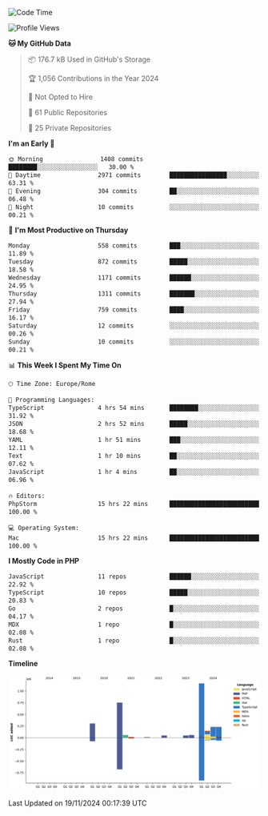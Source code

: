 <!--START_SECTION:waka-->
![Code Time](http://img.shields.io/badge/Code%20Time-5%2C447%20hrs%203%20mins-blue)

![Profile Views](http://img.shields.io/badge/Profile%20Views-0-blue)

**🐱 My GitHub Data** 

> 📦 176.7 kB Used in GitHub's Storage 
 > 
> 🏆 1,056 Contributions in the Year 2024
 > 
> 🚫 Not Opted to Hire
 > 
> 📜 61 Public Repositories 
 > 
> 🔑 25 Private Repositories 
 > 
**I'm an Early 🐤** 

```text
🌞 Morning                1408 commits        ████████░░░░░░░░░░░░░░░░░   30.00 % 
🌆 Daytime                2971 commits        ████████████████░░░░░░░░░   63.31 % 
🌃 Evening                304 commits         ██░░░░░░░░░░░░░░░░░░░░░░░   06.48 % 
🌙 Night                  10 commits          ░░░░░░░░░░░░░░░░░░░░░░░░░   00.21 % 
```
📅 **I'm Most Productive on Thursday** 

```text
Monday                   558 commits         ███░░░░░░░░░░░░░░░░░░░░░░   11.89 % 
Tuesday                  872 commits         █████░░░░░░░░░░░░░░░░░░░░   18.58 % 
Wednesday                1171 commits        ██████░░░░░░░░░░░░░░░░░░░   24.95 % 
Thursday                 1311 commits        ███████░░░░░░░░░░░░░░░░░░   27.94 % 
Friday                   759 commits         ████░░░░░░░░░░░░░░░░░░░░░   16.17 % 
Saturday                 12 commits          ░░░░░░░░░░░░░░░░░░░░░░░░░   00.26 % 
Sunday                   10 commits          ░░░░░░░░░░░░░░░░░░░░░░░░░   00.21 % 
```


📊 **This Week I Spent My Time On** 

```text
🕑︎ Time Zone: Europe/Rome

💬 Programming Languages: 
TypeScript               4 hrs 54 mins       ████████░░░░░░░░░░░░░░░░░   31.92 % 
JSON                     2 hrs 52 mins       █████░░░░░░░░░░░░░░░░░░░░   18.68 % 
YAML                     1 hr 51 mins        ███░░░░░░░░░░░░░░░░░░░░░░   12.11 % 
Text                     1 hr 10 mins        ██░░░░░░░░░░░░░░░░░░░░░░░   07.62 % 
JavaScript               1 hr 4 mins         ██░░░░░░░░░░░░░░░░░░░░░░░   06.96 % 

🔥 Editors: 
PhpStorm                 15 hrs 22 mins      █████████████████████████   100.00 % 

💻 Operating System: 
Mac                      15 hrs 22 mins      █████████████████████████   100.00 % 
```

**I Mostly Code in PHP** 

```text
JavaScript               11 repos            ██████░░░░░░░░░░░░░░░░░░░   22.92 % 
TypeScript               10 repos            █████░░░░░░░░░░░░░░░░░░░░   20.83 % 
Go                       2 repos             █░░░░░░░░░░░░░░░░░░░░░░░░   04.17 % 
MDX                      1 repo              █░░░░░░░░░░░░░░░░░░░░░░░░   02.08 % 
Rust                     1 repo              █░░░░░░░░░░░░░░░░░░░░░░░░   02.08 % 
```



**Timeline**

![Lines of Code chart](https://raw.githubusercontent.com/frnwtr/frnwtr/main/assets/bar_graph.png)


 Last Updated on 19/11/2024 00:17:39 UTC
<!--END_SECTION:waka-->